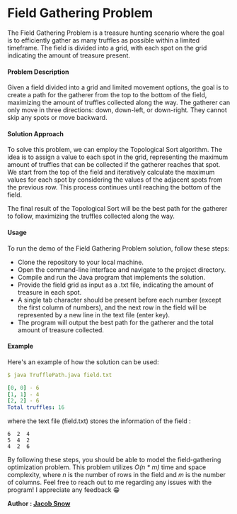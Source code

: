 # Field Gathering Problem
The Field Gathering Problem is a treasure hunting scenario where the goal is to efficiently gather as many truffles as possible within a limited timeframe. The field is divided into a grid, with each spot on the grid indicating the amount of treasure present.

#### Problem Description
Given a field divided into a grid and limited movement options, the goal is to create a path for the gatherer from the top to the bottom of the field, maximizing the amount of truffles collected along the way. The gatherer can only move in three directions: down, down-left, or down-right. They cannot skip any spots or move backward.

#### Solution Approach
To solve this problem, we can employ the Topological Sort algorithm. The idea is to assign a value to each spot in the grid, representing the maximum amount of truffles that can be collected if the gatherer reaches that spot. We start from the top of the field and iteratively calculate the maximum values for each spot by considering the values of the adjacent spots from the previous row. This process continues until reaching the bottom of the field.

The final result of the Topological Sort will be the best path for the gatherer to follow, maximizing the truffles collected along the way.

#### Usage
To run the demo of the Field Gathering Problem solution, follow these steps:

* Clone the repository to your local machine.
* Open the command-line interface and navigate to the project directory.
* Compile and run the Java program that implements the solution.
* Provide the field grid as input as a .txt file, indicating the amount of treasure in each spot.
* A single tab character should be present before each number (except the first column of numbers), and
  the next row in the field will be represented by a new line in the text file (enter key).
* The program will output the best path for the gatherer and the total amount of treasure collected.

#### Example
Here's an example of how the solution can be used:

```yaml
$ java TrufflePath.java field.txt

[0, 0] - 6
[1, 1] - 4
[2, 2] - 6
Total truffles: 16
```
where the text file (field.txt) stores the information of the field :

```
6  2  4
5  4  2
4  2  6
```

By following these steps, you should be able to model the field-gathering optimization problem. This problem utilizes *O(n * m)* time and space complexity, where *n* is the number of rows in the field and *m* is the number of columns. Feel free to reach out to me regarding any issues with the program! I appreciate any feedback 😁

**Author : [Jacob Snow](www.github.com/snowjacob)**
